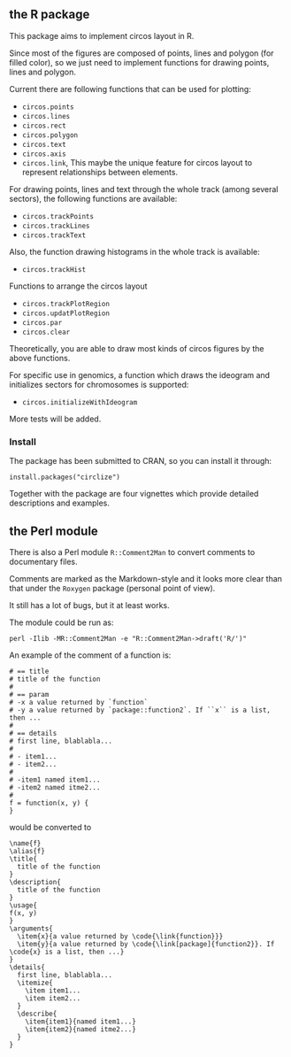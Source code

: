 ## the R package

This package aims to implement circos layout in R.

Since most of the figures are composed of points, lines and polygon (for filled color),
so we just need to implement functions for drawing points, lines and polygon.

Current there are following functions that can be used for plotting:
- `circos.points`
- `circos.lines`
- `circos.rect`
- `circos.polygon`
- `circos.text`
- `circos.axis`
- `circos.link`, This maybe the unique feature for circos layout to represent relationships between elements.

For drawing points, lines and text through the whole track (among several sectors), the following functions are available:
- `circos.trackPoints`
- `circos.trackLines`
- `circos.trackText`

Also, the function drawing histograms in the whole track is available:
- `circos.trackHist`

Functions to arrange the circos layout
- `circos.trackPlotRegion`
- `circos.updatPlotRegion`
- `circos.par`
- `circos.clear`

Theoretically, you are able to draw most kinds of circos figures by the above functions.

For specific use in genomics, a function which draws the ideogram and initializes sectors for chromosomes is supported:
- `circos.initializeWithIdeogram`

More tests will be added.

### Install

The package has been submitted to CRAN, so you can install it through:

    install.packages("circlize")

Together with the package are four vignettes which provide detailed descriptions and examples.

## the Perl module

There is also a Perl module `R::Comment2Man` to convert comments to documentary files.

Comments are marked as the Markdown-style and it looks more clear than that under the `Roxygen` package (personal point of view).

It still has a lot of bugs, but it at least works.

The module could be run as:

    perl -Ilib -MR::Comment2Man -e "R::Comment2Man->draft('R/')"

An example of the comment of a function is:

    # == title
    # title of the function
    #
    # == param
    # -x a value returned by `function`
    # -y a value returned by `package::function2`. If ``x`` is a list, then ...
    #
    # == details
    # first line, blablabla...
    #
    # - item1...
    # - item2...
    #
    # -item1 named item1...
    # -item2 named itme2...
    #
    f = function(x, y) {
    }

would be converted to 

    \name{f}
    \alias{f}
    \title{
      title of the function
    }
    \description{
      title of the function
    }
    \usage{
    f(x, y)
    }
    \arguments{
      \item{x}{a value returned by \code{\link{function}}}
      \item{y}{a value returned by \code{\link[package]{function2}}. If \code{x} is a list, then ...}
    }
    \details{
      first line, blablabla...
      \itemize{
        \item item1...
        \item item2...
      }
      \describe{
        \item{item1}{named item1...}
        \item{item2}{named itme2...}
      }
    }
